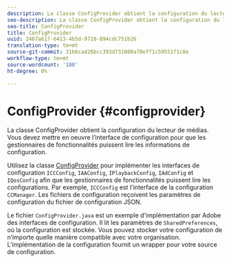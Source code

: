 ```yaml
---
description: La classe ConfigProvider obtient la configuration du lecteur de médias. Vous devez mettre en oeuvre l’interface de configuration pour que les gestionnaires de fonctionnalités puissent lire les informations de configuration.
seo-description: La classe ConfigProvider obtient la configuration du lecteur de médias. Vous devez mettre en oeuvre l’interface de configuration pour que les gestionnaires de fonctionnalités puissent lire les informations de configuration.
seo-title: ConfigProvider
title: ConfigProvider
uuid: 2467a617-6413-4b5d-9710-894cdc751b26
translation-type: tm+mt
source-git-commit: 31b6cad26bcc393d731080a70eff1c59551f1c8e
workflow-type: tm+mt
source-wordcount: '180'
ht-degree: 0%

---
```



# ConfigProvider {#configprovider}

La classe ConfigProvider obtient la configuration du lecteur de médias. Vous devez mettre en oeuvre l’interface de configuration pour que les gestionnaires de fonctionnalités puissent lire les informations de configuration.

Utilisez la classe [ConfigProvider](https://help.adobe.com/en_US/primetime/api/reference_implementation/android/javadoc/com/adobe/primetime/reference/config/ConfigProvider.html) pour implémenter les interfaces de configuration `ICCConfig`, `IAAConfig`, `IPlaybackConfig`, `IAdConfig` et `IQosConfig` afin que les gestionnaires de fonctionnalités puissent lire les configurations. Par exemple, `ICCConfig` est l&#39;interface de la configuration `CCManager`. Les fichiers de configuration reçoivent les paramètres de configuration du fichier de configuration JSON.

Le fichier `ConfigProvider.java` est un exemple d&#39;implémentation par Adobe des interfaces de configuration. Il lit les paramètres de `SharedPreferences`, où la configuration est stockée. Vous pouvez stocker votre configuration de n’importe quelle manière compatible avec votre organisation. L’implémentation de la configuration fournit un wrapper pour votre source de configuration.